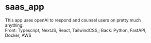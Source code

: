 # saas_app
This app uses openAI to respond and counsel users on pretty much anything.  
Front: Typescript, NextJS, React, TailwindCSS,; Back: Python, FastAPI, Docker, AWS
